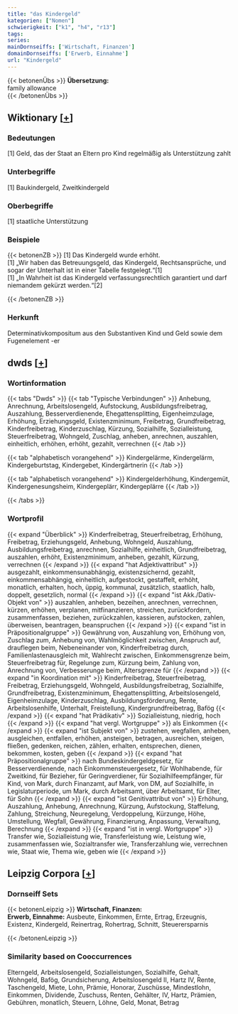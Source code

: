 ```yaml
---
title: "das Kindergeld"
kategorien: ["Nomen"]
schwierigkeit: ["k1", "h4", "r13"]
tags:
series:
mainDornseiffs: ['Wirtschaft, Finanzen']
domainDornseiffs: ['Erwerb, Einnahme']
url: "Kindergeld"
---
```


{{< betonenÜbs >}}
**Übersetzung:**  
family  allowance  
{{< /betonenÜbs >}}

## Wiktionary [[+](https://de.wiktionary.org/wiki/Kindergeld)]

### Bedeutungen
[1] Geld, das der Staat an Eltern pro Kind regelmäßig als Unterstützung zahlt  

### Unterbegriffe
[1] Baukindergeld, Zweitkindergeld  

### Oberbegriffe
[1] staatliche Unterstützung  

### Beispiele
{{< betonenZB >}}
[1] Das Kindergeld wurde erhöht.  
[1] „Wir haben das Betreuungsgeld, das Kindergeld, Rechtsansprüche, und sogar der Unterhalt ist in einer Tabelle festgelegt.“[1]  
[1] „In Wahrheit ist das Kindergeld verfassungsrechtlich garantiert und darf niemandem gekürzt werden.“[2]  

{{< /betonenZB >}}
### Herkunft
Determinativkompositum aus den Substantiven Kind und Geld sowie dem Fugenelement -er  



## dwds [[+](https://www.dwds.de/wb/Kindergeld)]

### Wortinformation
{{< tabs "Dwds" >}}
{{< tab "Typische Verbindungen" >}}
Anhebung, Anrechnung, Arbeitslosengeld, Aufstockung, Ausbildungsfreibetrag, Auszahlung, Besserverdienende, Ehegattensplitting, Eigenheimzulage, Erhöhung, Erziehungsgeld, Existenzminimum, Freibetrag, Grundfreibetrag, Kinderfreibetrag, Kinderzuschlag, Kürzung, Sozialhilfe, Sozialleistung, Steuerfreibetrag, Wohngeld, Zuschlag, anheben, anrechnen, auszahlen, einheitlich, erhöhen, erhöht, gezahlt, verrechnen
{{< /tab >}}

{{< tab "alphabetisch vorangehend" >}}
Kindergelärme, Kindergelärm, Kindergeburtstag, Kindergebet, Kindergärtnerin
{{< /tab >}}

{{< tab "alphabetisch vorangehend" >}}
Kindergelderhöhung, Kindergemüt, Kindergenesungsheim, Kindergeplärr, Kindergeplärre
{{< /tab >}}

{{< /tabs >}}

### Wortprofil
{{< expand "Überblick" >}} Kinderfreibetrag, Steuerfreibetrag, Erhöhung, Freibetrag, Erziehungsgeld, Anhebung, Wohngeld, Auszahlung, Ausbildungsfreibetrag, anrechnen, Sozialhilfe, einheitlich, Grundfreibetrag, auszahlen, erhöht, Existenzminimum, anheben, gezahlt, Kürzung, verrechnen {{< /expand >}}
{{< expand "hat Adjektivattribut" >}} ausgezahlt, einkommensunabhängig, existenzsichernd, gezahlt, einkommensabhängig, einheitlich, aufgestockt, gestaffelt, erhöht, monatlich, erhalten, hoch, üppig, kommunal, zusätzlich, staatlich, halb, doppelt, gesetzlich, normal {{< /expand >}}
{{< expand "ist Akk./Dativ-Objekt von" >}} auszahlen, anheben, bezeihen, anrechnen, verrechnen, kürzen, erhöhen, verplanen, mitfinanzieren, streichen, zurückfordern, zusammenfassen, beziehen, zurückzahlen, kassieren, aufstocken, zahlen, überweisen, beantragen, beanspruchen {{< /expand >}}
{{< expand "ist in Präpositionalgruppe" >}} Gewährung von, Auszahlung von, Erhöhung von, Zuschlag zum, Anhebung von, Wahlmöglichkeit zwischen, Anspruch auf, drauflegen beim, Nebeneinander von, Kinderfreibetrag durch, Familienlastenausgleich mit, Wahlrecht zwischen, Einkommensgrenze beim, Steuerfreibetrag für, Regelunge zum, Kürzung beim, Zahlung von, Anrechnung von, Verbesserunge beim, Altersgrenze für {{< /expand >}}
{{< expand "in Koordination mit" >}} Kinderfreibetrag, Steuerfreibetrag, Freibetrag, Erziehungsgeld, Wohngeld, Ausbildungsfreibetrag, Sozialhilfe, Grundfreibetrag, Existenzminimum, Ehegattensplitting, Arbeitslosengeld, Eigenheimzulage, Kinderzuschlag, Ausbildungsförderung, Rente, Arbeitslosenhilfe, Unterhalt, Freistellung, Kindergrundfreibetrag, Bafög {{< /expand >}}
{{< expand "hat Prädikativ" >}} Sozialleistung, niedrig, hoch {{< /expand >}}
{{< expand "hat vergl. Wortgruppe" >}} als Einkommen {{< /expand >}}
{{< expand "ist Subjekt von" >}} zustehen, wegfallen, anheben, ausgleichen, entfallen, erhöhen, ansteigen, betragen, ausreichen, steigen, fließen, gedenken, reichen, zählen, erhalten, entsprechen, dienen, bekommen, kosten, geben {{< /expand >}}
{{< expand "hat Präpositionalgruppe" >}} nach Bundeskindergeldgesetz, für Besserverdienende, nach Einkommensteuergesetz, für Wohlhabende, für Zweitkind, für Bezieher, für Geringverdiener, für Sozialhilfeempfänger, für Kind, von Mark, durch Finanzamt, auf Mark, von DM, auf Sozialhilfe, in Legislaturperiode, um Mark, durch Arbeitsamt, über Arbeitsamt, für Elter, für Sohn {{< /expand >}}
{{< expand "ist Genitivattribut von" >}} Erhöhung, Auszahlung, Anhebung, Anrechnung, Kürzung, Aufstockung, Staffelung, Zahlung, Streichung, Neuregelung, Verdoppelung, Kürzunge, Höhe, Umstellung, Wegfall, Gewährung, Finanzierung, Anpassung, Verwaltung, Berechnung {{< /expand >}}
{{< expand "ist in vergl. Wortgruppe" >}} Transfer wie, Sozialleistung wie, Transferleistung wie, Leistung wie, zusammenfassen wie, Sozialtransfer wie, Transferzahlung wie, verrechnen wie, Staat wie, Thema wie, geben wie {{< /expand >}}

## Leipzig Corpora [[+](https://corpora.uni-leipzig.de/en/res?word=Kindergeld&corpusId=deu_newscrawl-public_2018)]

### Dornseiff Sets
{{< betonenLeipzig >}}
**Wirtschaft, Finanzen:**  
**Erwerb, Einnahme:** Ausbeute, Einkommen, Ernte, Ertrag, Erzeugnis, Existenz, Kindergeld, Reinertrag, Rohertrag, Schnitt, Steuerersparnis  

{{< /betonenLeipzig >}}

### Similarity based on Cooccurrences
Elterngeld, Arbeitslosengeld, Sozialleistungen, Sozialhilfe, Gehalt, Wohngeld, Bafög, Grundsicherung, Arbeitslosengeld II, Hartz IV, Rente, Taschengeld, Miete, Lohn, Prämie, Honorar, Zuschüsse, Mindestlohn, Einkommen, Dividende, Zuschuss, Renten, Gehälter, IV, Hartz, Prämien, Gebühren, monatlich, Steuern, Löhne, Geld, Monat, Betrag

